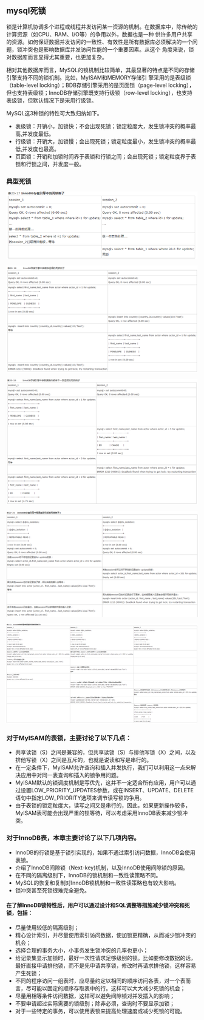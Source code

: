 ## mysql死锁

锁是计算机协调多个进程或线程并发访问某一资源的机制。在数据库中，除传统的计算资源（如CPU、RAM、I/O等）的争用以外，数据也是一种 供许多用户共享的资源。如何保证数据并发访问的一致性、有效性是所有数据库必须解决的一个问题，锁冲突也是影响数据库并发访问性能的一个重要因素。从这个 角度来说，锁对数据库而言显得尤其重要，也更加复杂。

相对其他数据库而言，MySQL的锁机制比较简单，其最显著的特点是不同的存储引擎支持不同的锁机制。比如，MyISAM和MEMORY存储引 擎采用的是表级锁（table-level locking）；BDB存储引擎采用的是页面锁（page-level locking），但也支持表级锁；InnoDB存储引擎既支持行级锁（row-level locking），也支持表级锁，但默认情况下是采用行级锁。

MySQL这3种锁的特性可大致归纳如下。

- 表级锁：开销小，加锁快；不会出现死锁；锁定粒度大，发生锁冲突的概率最高,并发度最低。
- 行级锁：开销大，加锁慢；会出现死锁；锁定粒度最小，发生锁冲突的概率最低,并发度也最高。
- 页面锁：开销和加锁时间界于表锁和行锁之间；会出现死锁；锁定粒度界于表锁和行锁之间，并发度一般。

### 典型死锁

![死锁例子](./images/mysql-1.png)

![死锁例子](./images/mysql-2.png)

![死锁例子](./images/mysql-3.png)

![死锁例子](./images/mysql-4.png)

![死锁例子](./images/mysql-5.png)

### 对于MyISAM的表锁，主要讨论了以下几点：
- 共享读锁（S）之间是兼容的，但共享读锁（S）与排他写锁（X）之间，以及排他写锁（X）之间是互斥的，也就是说读和写是串行的。
- 在一定条件下，MyISAM允许查询和插入并发执行，我们可以利用这一点来解决应用中对同一表查询和插入的锁争用问题。
- MyISAM默认的锁调度机制是写优先，这并不一定适合所有应用，用户可以通过设置LOW_PRIORITY_UPDATES参数，或在INSERT、UPDATE、DELETE语句中指定LOW_PRIORITY选项来调节读写锁的争用。
- 由于表锁的锁定粒度大，读写之间又是串行的，因此，如果更新操作较多，MyISAM表可能会出现严重的锁等待，可以考虑采用InnoDB表来减少锁冲突。

### 对于InnoDB表，本章主要讨论了以下几项内容。
- InnoDB的行锁是基于锁引实现的，如果不通过索引访问数据，InnoDB会使用表锁。
- 介绍了InnoDB间隙锁（Next-key)机制，以及InnoDB使用间隙锁的原因。
- 在不同的隔离级别下，InnoDB的锁机制和一致性读策略不同。
- MySQL的恢复和复制对InnoDB锁机制和一致性读策略也有较大影响。
- 锁冲突甚至死锁很难完全避免。

#### 在了解InnoDB锁特性后，用户可以通过设计和SQL调整等措施减少锁冲突和死锁，包括：
- 尽量使用较低的隔离级别；
- 精心设计索引，并尽量使用索引访问数据，使加锁更精确，从而减少锁冲突的机会；
- 选择合理的事务大小，小事务发生锁冲突的几率也更小；
- 给记录集显示加锁时，最好一次性请求足够级别的锁。比如要修改数据的话，最好直接申请排他锁，而不是先申请共享锁，修改时再请求排他锁，这样容易产生死锁；
- 不同的程序访问一组表时，应尽量约定以相同的顺序访问各表，对一个表而言，尽可能以固定的顺序存取表中的行。这样可以大大减少死锁的机会；
- 尽量用相等条件访问数据，这样可以避免间隙锁对并发插入的影响；
- 不要申请超过实际需要的锁级别；除非必须，查询时不要显示加锁；
- 对于一些特定的事务，可以使用表锁来提高处理速度或减少死锁的可能。